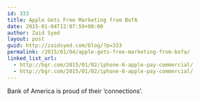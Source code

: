 ```yaml
---
id: 333
title: Apple Gets Free Marketing from BofA
date: 2015-01-04T12:07:59+00:00
author: Zaid Syed
layout: post
guid: http://zaidsyed.com/blog/?p=333
permalink: /2015/01/04/apple-gets-free-marketing-from-bofa/
linked_list_url:
  - http://bgr.com/2015/01/02/iphone-6-apple-pay-commercial/
  - http://bgr.com/2015/01/02/iphone-6-apple-pay-commercial/
---
```

Bank of America is proud of their &#8216;connections&#8217;.